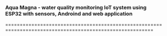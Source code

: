 ### Aqua Magna - water quality monitoring IoT system using ESP32 with sensors, Androind and web application
=========================================================================================================
